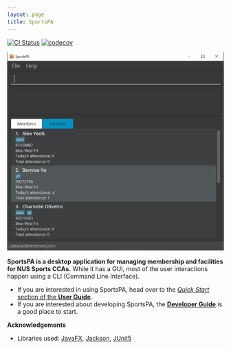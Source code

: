 ```yaml
---
layout: page
title: SportsPA
---
```


[![CI Status](https://github.com/se-edu/addressbook-level3/workflows/Java%20CI/badge.svg)](https://github.com/se-edu/addressbook-level3/actions)
[![codecov](https://codecov.io/gh/AY2122S1-CS2103T-W12-1/tp/branch/master/graph/badge.svg?token=W77BXICS47)](https://codecov.io/gh/AY2122S1-CS2103T-W12-1/tp)

![Ui](images/Ui.png)

**SportsPA is a desktop application for managing membership and facilities for NUS Sports CCAs.** While it has a GUI, most of the user interactions happen using a CLI (Command Line Interface).

* If you are interested in using SportsPA, head over to the [_Quick Start_ section of the **User Guide**](UserGuide.html#quick-start).
* If you are interested about developing SportsPA, the [**Developer Guide**](DeveloperGuide.html) is a good place to start.


**Acknowledgements**

* Libraries used: [JavaFX](https://openjfx.io/), [Jackson](https://github.com/FasterXML/jackson), [JUnit5](https://github.com/junit-team/junit5)
